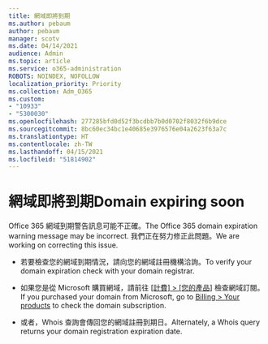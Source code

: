 ```yaml
---
title: 網域即將到期
ms.author: pebaum
author: pebaum
manager: scotv
ms.date: 04/14/2021
audience: Admin
ms.topic: article
ms.service: o365-administration
ROBOTS: NOINDEX, NOFOLLOW
localization_priority: Priority
ms.collection: Adm_O365
ms.custom:
- "10933"
- "5300030"
ms.openlocfilehash: 277285bfd0d52f3bcdbb7b0d0702f8032f6b9dce
ms.sourcegitcommit: 8bc60ec34bc1e40685e3976576e04a2623f63a7c
ms.translationtype: HT
ms.contentlocale: zh-TW
ms.lasthandoff: 04/15/2021
ms.locfileid: "51814902"
---
```

# <a name="domain-expiring-soon"></a><span data-ttu-id="3880f-102">網域即將到期</span><span class="sxs-lookup"><span data-stu-id="3880f-102">Domain expiring soon</span></span>

<span data-ttu-id="3880f-103">Office 365 網域到期警告訊息可能不正確。</span><span class="sxs-lookup"><span data-stu-id="3880f-103">The Office 365 domain expiration warning message may be incorrect.</span></span> <span data-ttu-id="3880f-104">我們正在努力修正此問題。</span><span class="sxs-lookup"><span data-stu-id="3880f-104">We are working on correcting this issue.</span></span>

- <span data-ttu-id="3880f-105">若要檢查您的網域到期情況，請向您的網域註冊機構洽詢。</span><span class="sxs-lookup"><span data-stu-id="3880f-105">To verify your domain expiration check with your domain registrar.</span></span>

- <span data-ttu-id="3880f-106">如果您是從 Microsoft 購買網域，請前往 [[計費] > [您的產品]](https://admin.microsoft.com/Adminportal/Home?source=applauncher#/subscriptions) 檢查網域訂閱。</span><span class="sxs-lookup"><span data-stu-id="3880f-106">If you purchased your domain from Microsoft, go to [Billing > Your products](https://admin.microsoft.com/Adminportal/Home?source=applauncher#/subscriptions) to check the domain subscription.</span></span>

- <span data-ttu-id="3880f-107">或者，Whois 查詢會傳回您的網域註冊到期日。</span><span class="sxs-lookup"><span data-stu-id="3880f-107">Alternately, a Whois query returns your domain registration expiration date.</span></span>